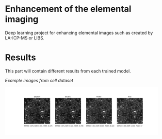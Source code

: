 # Enhancement of the elemental imaging

Deep learning project for enhancing elemental images such as created by LA-ICP-MS or LIBS. 

# Results

This part will contain different results from each trained model.

*Example images from cell dataset*

![comparison](results/cells/E07_s2_w2_plot.png)
